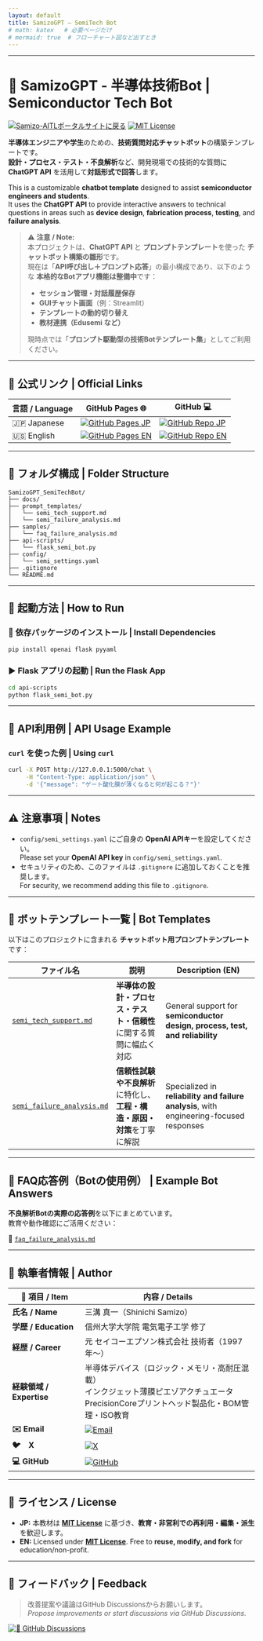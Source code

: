 ```yaml
---
layout: default
title: SamizoGPT – SemiTech Bot
# math: katex   # 必要ページだけ
# mermaid: true  # フローチャート図など出すとき
---
```


---

# 🧠 **SamizoGPT - 半導体技術Bot | Semiconductor Tech Bot**

[![Samizo-AITLポータルサイトに戻る](https://img.shields.io/badge/Samizo--AITL%20ポータルサイトに戻る-brightgreen)](https://samizo-aitl.github.io/) [![MIT License](https://img.shields.io/badge/license-MIT-blue.svg)](LICENSE)

**半導体エンジニアや学生**のための、**技術質問対応チャットボット**の構築テンプレートです。  
**設計・プロセス・テスト・不良解析**など、開発現場での技術的な質問に **ChatGPT API** を活用して**対話形式で回答**します。

This is a customizable **chatbot template** designed to assist **semiconductor engineers and students**.  
It uses the **ChatGPT API** to provide interactive answers to technical questions in areas such as **device design**, **fabrication process**, **testing**, and **failure analysis**.

> ⚠️ **注意 / Note:**  
> 本プロジェクトは、**ChatGPT API** と **プロンプトテンプレート**を使った **チャットボット構築の雛形**です。  
> 現在は「**API呼び出し＋プロンプト応答**」の最小構成であり、以下のような **本格的なBotアプリ機能は整備中**です：
> 
> - **セッション管理・対話履歴保存**  
> - **GUIチャット画面**（例：Streamlit）  
> - **テンプレートの動的切り替え**  
> - **教材連携（Edusemi など）**
>
> 現時点では「**プロンプト駆動型の技術Botテンプレート集**」としてご利用ください。

---

## 🔗 公式リンク | Official Links

| 言語 / Language | GitHub Pages 🌐 | GitHub 💻 |
|-----------------|----------------|-----------|
| 🇯🇵 Japanese | [![GitHub Pages JP](https://img.shields.io/badge/GitHub%20Pages-日本語版-brightgreen?logo=github)](https://samizo-aitl.github.io/SamizoGPT_SemiTechBot/) | [![GitHub Repo JP](https://img.shields.io/badge/GitHub-日本語版-blue?logo=github)](https://github.com/Samizo-AITL/SamizoGPT_SemiTechBot) |
| 🇺🇸 English | [![GitHub Pages EN](https://img.shields.io/badge/GitHub%20Pages-English-brightgreen?logo=github)](https://samizo-aitl.github.io/SamizoGPT_SemiTechBot/en/) | [![GitHub Repo EN](https://img.shields.io/badge/GitHub-English-blue?logo=github)](https://github.com/Samizo-AITL/SamizoGPT_SemiTechBot/tree/main/en) |

---

## 📁 **フォルダ構成 | Folder Structure**

```plaintext
SamizoGPT_SemiTechBot/
├── docs/
├── prompt_templates/
│   └── semi_tech_support.md
│   └── semi_failure_analysis.md
├── samples/
│   └── faq_failure_analysis.md
├── api-scripts/
│   └── flask_semi_bot.py
├── config/
│   └── semi_settings.yaml
├── .gitignore
└── README.md
```

---

## 🚀 **起動方法 | How to Run**

### 🔧 **依存パッケージのインストール | Install Dependencies**

```bash
pip install openai flask pyyaml
```

### ▶️ **Flask アプリの起動 | Run the Flask App**

```bash
cd api-scripts
python flask_semi_bot.py
```

---

## 🔗 **API利用例 | API Usage Example**

### `curl` を使った例 | Using `curl`

```bash
curl -X POST http://127.0.0.1:5000/chat \
     -H "Content-Type: application/json" \
     -d '{"message": "ゲート酸化膜が薄くなると何が起こる？"}'
```

---

## ⚠️ **注意事項 | Notes**

- `config/semi_settings.yaml` にご自身の **OpenAI APIキー**を設定してください。  
  Please set your **OpenAI API key** in `config/semi_settings.yaml`.
- セキュリティのため、このファイルは `.gitignore` に追加しておくことを推奨します。  
  For security, we recommend adding this file to `.gitignore`.

---

## 📄 **ボットテンプレート一覧 | Bot Templates**

以下はこのプロジェクトに含まれる **チャットボット用プロンプトテンプレート**です：

| **ファイル名** | **説明** | **Description (EN)** |
|----------------|----------|-----------------------|
| [`semi_tech_support.md`](./prompt_templates/semi_tech_support.md) | **半導体の設計・プロセス・テスト・信頼性**に関する質問に幅広く対応 | General support for **semiconductor design, process, test, and reliability** |
| [`semi_failure_analysis.md`](./prompt_templates/semi_failure_analysis.md) | **信頼性試験や不良解析**に特化し、**工程・構造・原因・対策**を丁寧に解説 | Specialized in **reliability and failure analysis**, with engineering-focused responses |

---

## 📘 **FAQ応答例（Botの使用例） | Example Bot Answers**

**不良解析Botの実際の応答例**を以下にまとめています。  
教育や動作確認にご活用ください：

📄 [`faq_failure_analysis.md`](./samples/faq_failure_analysis.md)

---

## 👤 **執筆者情報 | Author**

| 📌 項目 / Item | 内容 / Details |
|------|------|
| **氏名 / Name** | 三溝 真一（Shinichi Samizo） |
| **学歴 / Education** | 信州大学大学院 電気電子工学 修了 |
| **経歴 / Career** | 元 セイコーエプソン株式会社 技術者（1997年〜） |
| **経験領域 / Expertise** | 半導体デバイス（ロジック・メモリ・高耐圧混載）<br>インクジェット薄膜ピエゾアクチュエータ<br>PrecisionCoreプリントヘッド製品化・BOM管理・ISO教育 |
| **✉️ Email** | [![Email](https://img.shields.io/badge/Email-shin3t72%40gmail.com-red?style=for-the-badge&logo=gmail)](mailto:shin3t72@gmail.com) |
| **🐦　X** | [![X](https://img.shields.io/badge/X-@shin3t72-black?style=for-the-badge&logo=x)](https://x.com/shin3t72) |
| **💻 GitHub** | [![GitHub](https://img.shields.io/badge/GitHub-Samizo--AITL-blue?style=for-the-badge&logo=github)](https://github.com/Samizo-AITL) |

---

## 📄 **ライセンス / License**

- **JP:** 本教材は [**MIT License**](https://opensource.org/licenses/MIT) に基づき、**教育・非営利での再利用・編集・派生**を歓迎します。  
- **EN:** Licensed under **[MIT License](https://opensource.org/licenses/MIT)**. Free to **reuse, modify, and fork** for education/non-profit.

---

## 💬 **フィードバック | Feedback**
> 改善提案や議論はGitHub Discussionsからお願いします。  
> *Propose improvements or start discussions via GitHub Discussions.*

[![💬 GitHub Discussions](https://img.shields.io/badge/💬%20GitHub-Discussions-brightgreen?logo=github)](https://github.com/Samizo-AITL/SamizoGPT_SemiTechBot/discussions)

